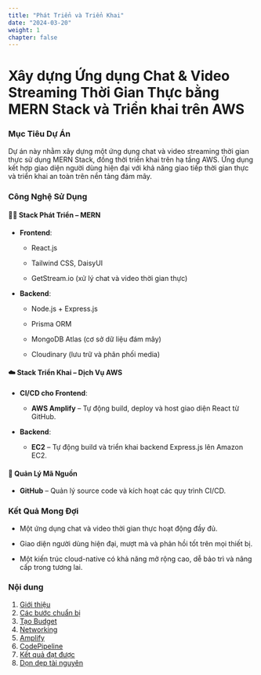```yaml
---
title: "Phát Triển và Triển Khai"
date: "2024-03-20"
weight: 1
chapter: false
---
```


# Xây dựng Ứng dụng Chat & Video Streaming Thời Gian Thực bằng MERN Stack và Triển khai trên AWS

### Mục Tiêu Dự Án

Dự án này nhằm xây dựng một ứng dụng chat và video streaming thời gian thực sử dụng MERN Stack, đồng thời triển khai trên hạ tầng AWS. Ứng dụng kết hợp giao diện người dùng hiện đại với khả năng giao tiếp thời gian thực và triển khai an toàn trên nền tảng đám mây.

### Công Nghệ Sử Dụng

#### 🧑‍💻 Stack Phát Triển – MERN

- **Frontend**:

  - React.js

  - Tailwind CSS, DaisyUI

  - GetStream.io (xử lý chat và video thời gian thực)

- **Backend**:

  - Node.js + Express.js

  - Prisma ORM

  - MongoDB Atlas (cơ sở dữ liệu đám mây)

  - Cloudinary (lưu trữ và phân phối media)

#### ☁️ Stack Triển Khai – Dịch Vụ AWS

- **CI/CD cho Frontend**:

  - **AWS Amplify** – Tự động build, deploy và host giao diện React từ GitHub.

- **Backend**:

  - **EC2** – Tự động build và triển khai backend Express.js lên Amazon EC2.

#### 📂 Quản Lý Mã Nguồn

- **GitHub** – Quản lý source code và kích hoạt các quy trình CI/CD.

### Kết Quả Mong Đợi

- Một ứng dụng chat và video thời gian thực hoạt động đầy đủ.

- Giao diện người dùng hiện đại, mượt mà và phản hồi tốt trên mọi thiết bị.

- Một kiến trúc cloud-native có khả năng mở rộng cao, dễ bảo trì và nâng cấp trong tương lai.

### Nội dung

1.  [Giới thiệu ](1-introduce/)
2.  [Các bước chuẩn bị](2-prerequiste/)
3.  [Tạo Budget](3-budget)
4.  [Networking](4-networking/)
5.  [Amplify](5-amplify/)
6.  [CodePipeline](6-codepipeline/)
7.  [Kết quả đạt được](7-achievements/)
8.  [Dọn dẹp tài nguyên](8-cleanup/)

